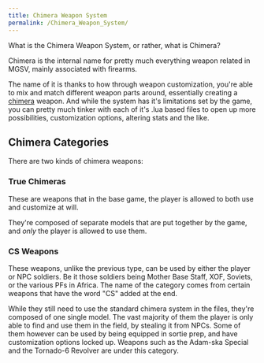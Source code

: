 ```yaml
---
title: Chimera Weapon System
permalink: /Chimera_Weapon_System/
---
```


What is the Chimera Weapon System, or rather, what is Chimera?

Chimera is the internal name for pretty much everything weapon related
in MGSV, mainly associated with firearms.

The name of it is thanks to how through weapon customization, you're
able to mix and match different weapon parts around, essentially
creating a
[chimera](https://en.wikipedia.org/wiki/Chimera_\(mythology\)) weapon.
And while the system has it's limitations set by the game, you can
pretty much tinker with each of it's .lua based files to open up more
possibilities, customization options, altering stats and the like.

## Chimera Categories

There are two kinds of chimera weapons:

### True Chimeras

These are weapons that in the base game, the player is allowed to both
use and customize at will.

They're composed of separate models that are put together by the game,
and *only* the player is allowed to use them.

### CS Weapons

These weapons, unlike the previous type, can be used by either the
player or NPC soldiers. Be it those soldiers being Mother Base Staff,
XOF, Soviets, or the various PFs in Africa. The name of the category
comes from certain weapons that have the word "CS" added at the end.

While they still need to use the standard chimera system in the files,
they're composed of one single model. The vast majority of them the
player is only able to find and use them in the field, by stealing it
from NPCs. Some of them however can be used by being equipped in sortie
prep, and have customization options locked up. Weapons such as the
Adam-ska Special and the Tornado-6 Revolver are under this category.